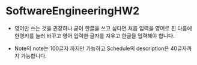 # SoftwareEngineeringHW2

-  영어만 쓰는 것을 권장하나 굳이 한글을 쓰고 싶다면 처음 입력을 영어로 친 다음에 
   한영키를 눌러 바꾸고 영어 입력한 글자를 지우고 한글을 입력해야 합니다.

-  Note의 note는 100글자 까지만 가능하고 Schedule의 description은 40글자까지 가능합니다.
